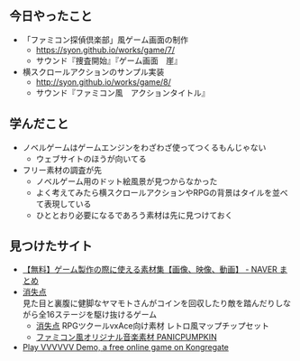 ## 今日やったこと

- 「ファミコン探偵倶楽部」風ゲーム画面の制作
    - https://syon.github.io/works/game/7/
    - サウンド『捜査開始』『ゲーム画面　崖』
- 横スクロールアクションのサンプル実装
    - http://syon.github.io/works/game/8/
    - サウンド『ファミコン風　アクションタイトル』

## 学んだこと

- ノベルゲームはゲームエンジンをわざわざ使ってつくるもんじゃない
    - ウェブサイトのほうが向いてる
- フリー素材の調査が先
    - ノベルゲーム用のドット絵風景が見つからなかった
    - よく考えてみたら横スクロールアクションやRPGの背景はタイルを並べて表現している
    - ひととおり必要になるであろう素材は先に見つけておく

## 見つけたサイト

- [【無料】ゲーム製作の際に使える素材集【画像、映像、動画】 - NAVER まとめ](http://matome.naver.jp/odai/2137709059416930201)
- [消失点](http://www.aj.undo.jp/game/yamamoto/yamamoto.html)  
  見た目と裏腹に健脚なヤマモトさんがコインを回収したり敵を踏んだりしながら全16ステージを駆け抜けるゲーム
    - [消失点](http://www.aj.undo.jp/material/vxAce/vxAce_material.html) RPGツクールvxAce向け素材 レトロ風マップチップセット
    - [ファミコン風オリジナル音楽素材 PANICPUMPKIN](http://pansound.com/panicpumpkin/)
- [Play VVVVVV Demo, a free online game on Kongregate](http://www.kongregate.com/games/TerryCavanagh/vvvvvv-demo)
